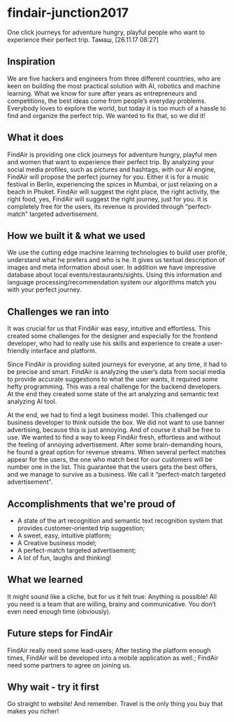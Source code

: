 # findair-junction2017
One click journeys for adventure hungry, playful people who want to experience their perfect trip.
Тамаш, [26.11.17 08:27]
## Inspiration

We are five hackers and engineers from three different countries, who are keen on building the most practical solution with AI, robotics and machine learning. What we know for sure after years as entrepreneurs and competitions, the best ideas come from people’s everyday problems. Everybody loves to explore the world, but today it is too much of a hassle to find and organize the perfect trip. We wanted to fix that, so we did it!

## What it does

FindAir is providing one click journeys for adventure hungry, playful men and women that want to experience their perfect trip. By analyzing your social media profiles, such as pictures and hashtags, with our AI engine, FindAir will propose the perfect journey for you. Either it is for a music festival in Berlin, experiencing the spices in Mumbai, or just relaxing on a beach in Phuket. FindAir will suggest the right place, the right activity, the right food, yes, FindAir will suggest the right journey, just for you. It is completely free for the users, its revenue is provided through “perfect-match” targeted advertisement.

## How we built it & what we used

We use the cutting edge machine learning technologies to build user profile, understand what he prefers and who is he. It gives us textual description of images and meta information about user. In addition we have impressive database about local events/restaurants/sights. Using this information and language processing/recommendation system our algorithms match you with your perfect journey.

## Challenges we ran into

It was crucial for us that FindAir was easy, intuitive and effortless. This created some challenges for the designer and especially for the frontend developer, who had to really use his skills and experience to create a user-friendly interface and platform.

Since FindAir is providing suited journeys for everyone, at any time, it had to be precise and smart. FindAir is analyzing the user’s data from social media to provide accurate suggestions to what the user wants, it required some hefty programming. This was a real challenge for the backend developers. At the end they created some state of the art analyzing and semantic text analyzing AI tool. 

At the end, we had to find a legit business model. This challenged our business developer to think outside the box. We did not want to use banner advertising, because this is just annoying. And of course it shall be free to use. We wanted to find a way to keep FindAir fresh, effortless and without the feeling of annoying advertisement. After some brain-demanding hours, he found a great option for revenue streams. When several perfect matches appear for the users, the one who match best for our customers will be number one in the list. This guarantee that the users gets the best offers, and we manage to survive as a business. We call it “perfect-match targeted advertisement”.

## Accomplishments that we're proud of

- A state of the art recognition and semantic text recognition system that provides customer-oriented trip suggestion;
- A sweet, easy, intuitive platform;
- A Creative business model;
- A perfect-match targeted advertisement;
- A lot of fun, laughs and thinking!

## What we learned

It might sound like a cliche, but for us it felt true: Anything is possible!
All you need is a team that are willing, brainy and communicative. You don’t even need enough time (obviously).

## Future steps for FindAir

FindAir really need some lead-users;
After testing the platform enough times, FindAir will be developed into a mobile application as well.;
FindAir need some partners to agree on joining us.

## Why wait - try it first

Go straight to website!
And remember. Travel is the only thing you buy that makes you richer!
